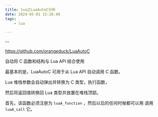 ```yaml
---
title: lua之LuaAutoC分析
date: 2024-05-01 15:26:49
tags:
	- lua

---
```


--

https://github.com/orangeduck/LuaAutoC

自动将 C 函数和结构与 Lua API 结合使用

最基本的是，LuaAutoC 可用于从 Lua API 自动调用 C 函数。

Lua 堆栈参数会自动弹出并转换为 C 类型，执行函数，

然后将返回值转换回 Lua 类型并放置在堆栈顶部。

首先，该函数必须注册为 `luaA_function` ，然后以后的任何时候都可以用 调用 `luaA_call` 它。